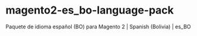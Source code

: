 # magento2-es_bo-language-pack
Paquete de idioma español (BO) para Magento 2 | Spanish (Bolivia) | es_BO
